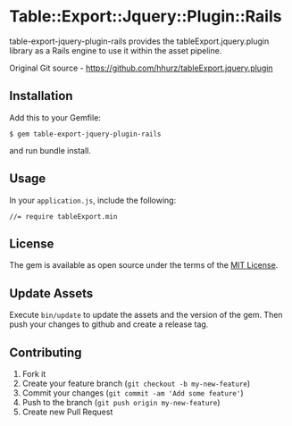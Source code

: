 # Table::Export::Jquery::Plugin::Rails

table-export-jquery-plugin-rails provides the tableExport.jquery.plugin library as a Rails engine to use it within the asset pipeline.

Original Git source - https://github.com/hhurz/tableExport.jquery.plugin

## Installation

Add this to your Gemfile:

    $ gem table-export-jquery-plugin-rails

and run bundle install.

## Usage

In your `application.js`, include the following:

```
//= require tableExport.min
```

## License

The gem is available as open source under the terms of the [MIT License](https://opensource.org/licenses/MIT).

## Update Assets

Execute `bin/update` to update the assets and the version of the gem.
Then push your changes to github and create a release tag.

## Contributing

1. Fork it
2. Create your feature branch (`git checkout -b my-new-feature`)
3. Commit your changes (`git commit -am 'Add some feature'`)
4. Push to the branch (`git push origin my-new-feature`)
5. Create new Pull Request
